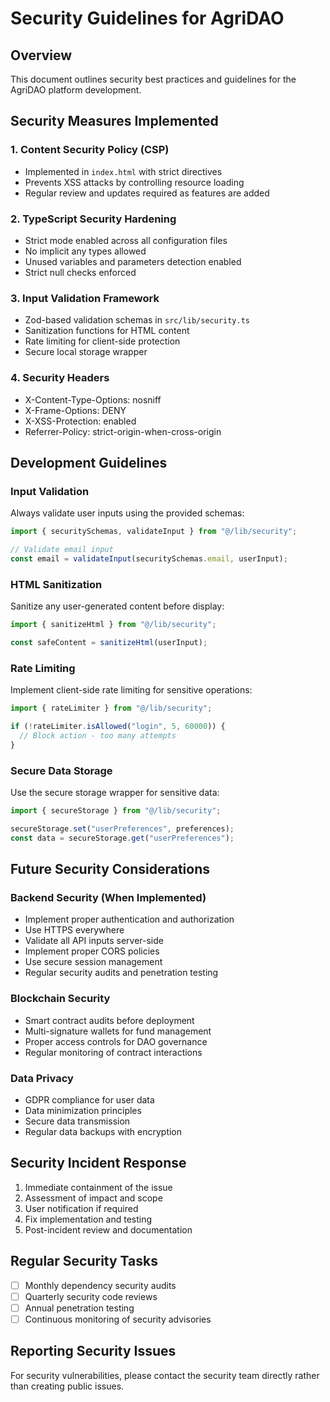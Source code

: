 # Security Guidelines for AgriDAO

## Overview
This document outlines security best practices and guidelines for the AgriDAO platform development.

## Security Measures Implemented

### 1. Content Security Policy (CSP)
- Implemented in `index.html` with strict directives
- Prevents XSS attacks by controlling resource loading
- Regular review and updates required as features are added

### 2. TypeScript Security Hardening
- Strict mode enabled across all configuration files
- No implicit any types allowed
- Unused variables and parameters detection enabled
- Strict null checks enforced

### 3. Input Validation Framework
- Zod-based validation schemas in `src/lib/security.ts`
- Sanitization functions for HTML content
- Rate limiting for client-side protection
- Secure local storage wrapper

### 4. Security Headers
- X-Content-Type-Options: nosniff
- X-Frame-Options: DENY
- X-XSS-Protection: enabled
- Referrer-Policy: strict-origin-when-cross-origin

## Development Guidelines

### Input Validation
Always validate user inputs using the provided schemas:
```typescript
import { securitySchemas, validateInput } from "@/lib/security";

// Validate email input
const email = validateInput(securitySchemas.email, userInput);
```

### HTML Sanitization
Sanitize any user-generated content before display:
```typescript
import { sanitizeHtml } from "@/lib/security";

const safeContent = sanitizeHtml(userInput);
```

### Rate Limiting
Implement client-side rate limiting for sensitive operations:
```typescript
import { rateLimiter } from "@/lib/security";

if (!rateLimiter.isAllowed("login", 5, 60000)) {
  // Block action - too many attempts
}
```

### Secure Data Storage
Use the secure storage wrapper for sensitive data:
```typescript
import { secureStorage } from "@/lib/security";

secureStorage.set("userPreferences", preferences);
const data = secureStorage.get("userPreferences");
```

## Future Security Considerations

### Backend Security (When Implemented)
- Implement proper authentication and authorization
- Use HTTPS everywhere
- Validate all API inputs server-side
- Implement proper CORS policies
- Use secure session management
- Regular security audits and penetration testing

### Blockchain Security
- Smart contract audits before deployment
- Multi-signature wallets for fund management
- Proper access controls for DAO governance
- Regular monitoring of contract interactions

### Data Privacy
- GDPR compliance for user data
- Data minimization principles
- Secure data transmission
- Regular data backups with encryption

## Security Incident Response
1. Immediate containment of the issue
2. Assessment of impact and scope
3. User notification if required
4. Fix implementation and testing
5. Post-incident review and documentation

## Regular Security Tasks
- [ ] Monthly dependency security audits
- [ ] Quarterly security code reviews
- [ ] Annual penetration testing
- [ ] Continuous monitoring of security advisories

## Reporting Security Issues
For security vulnerabilities, please contact the security team directly rather than creating public issues.